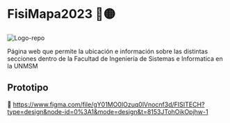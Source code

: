 # FisiMapa2023 🔵🟡

![Logo-repo](https://github.com/LKA102/FisiMapa2023/assets/105573438/ad37850b-5b5f-494e-8252-033aaf58e621)

Página web que permite la ubicación e información sobre las distintas secciones dentro de la Facultad de Ingeniería de Sistemas e Informatica en la UNMSM

## Prototipo 
🔗 https://www.figma.com/file/gY01MO0IOzuq0lVnocnf3d/FISITECH?type=design&node-id=0%3A1&mode=design&t=8153JTohOikOpjhw-1
